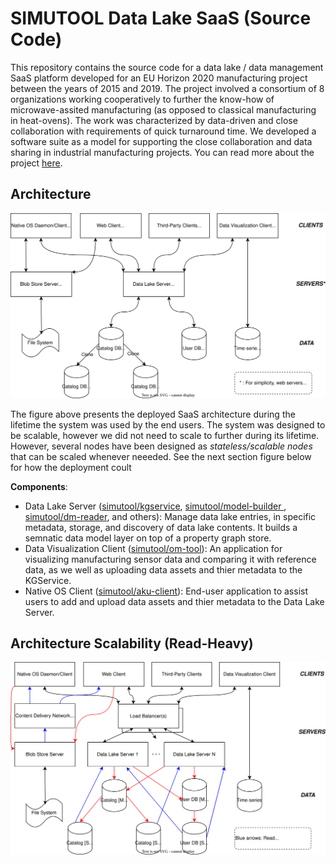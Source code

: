 # SIMUTOOL Data Lake SaaS (Source Code)

This repository contains the source code for a data lake / data management SaaS platform developed for an EU Horizon 2020 manufacturing project between the years of 2015 and 2019. The project involved a consortium of 8 organizations working cooperatively to further the know-how of microwave-assited manufacturing (as opposed to classical manufacturing in heat-ovens). The work was characterized by data-driven and close collaboration with requirements of quick turnaround time. We developed a software suite as a model for supporting the close collaboration and data sharing in industrial manufacturing projects. You can read more about the project [here](https://www.uni-bamberg.de/en/mobi/research/simutool/).

## Architecture

![](simutool_system_design.drawio.svg)


The figure above presents the deployed SaaS architecture during the lifetime the system was used by the end users. The system was designed to be scalable, however we did not need to scale to further during its lifetime. However, several nodes have been designed as *stateless/scalable nodes* that can be scaled whenever neeeded. See the next section figure below for how the deployment coult 

**Components**:

* Data Lake Server ([simutool/kgservice](https://github.com/simutool/kgservice), [simutool/model-builder ](https://github.com/simutool/model-builder), [simutool/dm-reader](https://github.com/simutool/dm-reader), and others): Manage data lake entries, in specific metadata, storage, and discovery of data lake contents. It builds a semnatic data model layer on top of a property graph store. 
* Data Visualization Client ([simutool/om-tool](https://github.com/simutool/om-tool)): An application for visualizing manufacturing sensor data and comparing it with reference data, as we well as uploading data assets and thier metadata to the KGService.
* Native OS Client ([simutool/aku-client](https://github.com/simutool/aku-client)): End-user application to assist users to add and upload data assets and thier metadata to the Data Lake Server.


## Architecture Scalability (Read-Heavy)


![](simutool_system_design_scaled.drawio.svg)
